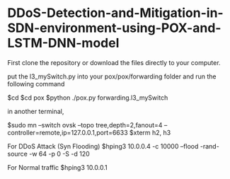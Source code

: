 # DDoS-Detection-and-Mitigation-in-SDN-environment-using-POX-and-LSTM-DNN-model

First clone the repository or download the files directly to your computer.

put the l3_mySwitch.py into your pox/pox/forwarding folder and run the following command

$cd
$cd pox
$python ./pox.py forwarding.l3_mySwitch

in another terminal,

$sudo mn –switch ovsk –topo tree,depth=2,fanout=4 –controller=remote,ip=127.0.0.1,port=6633
$xterm h2, h3


For DDoS Attack (Syn Flooding)
$hping3 10.0.0.4 -c 10000 –flood -rand-source -w 64 -p 0 -S -d 120

For Normal traffic
$hping3 10.0.0.1 
